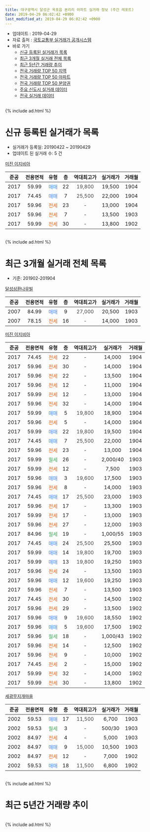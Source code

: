 ```yaml
---
title: 대구광역시 달성군 옥포읍 본리리 아파트 실거래 정보 (주간 레포트)
date: 2019-04-29 06:02:42 +0900
last_modified_at: 2019-04-29 06:02:42 +0900
---
```


* 업데이트 : 2019-04-29
* 자료 출처 : [국토교통부 실거래가 공개시스템](http://rt.molit.go.kr)
* 바로 가기
    * [신규 등록된 실거래가 목록](#신규-등록된-실거래가-목록)
    * [최근 3개월 실거래 전체 목록](#최근-3개월-실거래-전체-목록)
    * [최근 5년간 거래량 추이](#최근-5년간-거래량-추이)
    * [전국 거래량 TOP 50 지역](https://inasie.github.io/apt-trade-info/최근-3개월-전국에서-가장-거래가-많이-발생한-지역)
    * [전국 거래량 TOP 50 아파트](https://inasie.github.io/apt-trade-info/최근-3개월-전국에서-가장-거래가-많이-발생한-아파트)
    * [전국 거래량 TOP 50 분양권](https://inasie.github.io/apt-trade-info/최근-3개월-전국에서-가장-거래가-많이-발생한-분양권)
    * [주요 신도시 실거래 데이터](https://inasie.github.io/apt-trade-info/주요-신도시)
    * [전국 실거래 데이터](https://inasie.github.io/apt-trade-info/전국)
<br>
{% include ad.html %}
<br>

# 신규 등록된 실거래가 목록
* 실거래가 등록일: 20190422 ~ 20190429
* 업데이트 된 실거래 수: 5 건


[미진 이지비아](https://search.naver.com/search.naver?query=%EB%8C%80%EA%B5%AC%EA%B4%91%EC%97%AD%EC%8B%9C+%EB%8B%AC%EC%84%B1%EA%B5%B0+%EC%98%A5%ED%8F%AC%EC%9D%8D+%EB%B3%B8%EB%A6%AC%EB%A6%AC+%EB%AF%B8%EC%A7%84+%EC%9D%B4%EC%A7%80%EB%B9%84%EC%95%84)

|준공|전용면적|유형|층|역대최고가|실거래가|거래월|
|:---:|:---:|:---:|:---:|:---:|:---:|:---:|
|2017|59.99|<span style="color:#4285f3">매매</span>|22|<span style="color:#444444">19,800</span>|19,500|1904|
|2017|74.45|<span style="color:#4285f3">매매</span>|7|<span style="color:#444444">25,500</span>|22,000|1904|
|2017|59.96|<span style="color:#ff5a00">전세</span>|23|<span style="color:#444444">-</span>|13,000|1904|
|2017|59.96|<span style="color:#ff5a00">전세</span>|7|<span style="color:#444444">-</span>|13,500|1903|
|2017|59.99|<span style="color:#ff5a00">전세</span>|30|<span style="color:#444444">-</span>|13,800|1902|


<br>
{% include ad.html %}
<br>

# 최근 3개월 실거래 전체 목록
* 기준: 201902-201904


[달성삼환나우빌](https://search.naver.com/search.naver?query=%EB%8C%80%EA%B5%AC%EA%B4%91%EC%97%AD%EC%8B%9C+%EB%8B%AC%EC%84%B1%EA%B5%B0+%EC%98%A5%ED%8F%AC%EC%9D%8D+%EB%B3%B8%EB%A6%AC%EB%A6%AC+%EB%8B%AC%EC%84%B1%EC%82%BC%ED%99%98%EB%82%98%EC%9A%B0%EB%B9%8C)

|준공|전용면적|유형|층|역대최고가|실거래가|거래월|
|:---:|:---:|:---:|:---:|:---:|:---:|:---:|
|2007|84.99|<span style="color:#4285f3">매매</span>|9|<span style="color:#444444">27,000</span>|20,500|1903|
|2007|78.15|<span style="color:#ff5a00">전세</span>|16|<span style="color:#444444">-</span>|14,000|1903|

[미진 이지비아](https://search.naver.com/search.naver?query=%EB%8C%80%EA%B5%AC%EA%B4%91%EC%97%AD%EC%8B%9C+%EB%8B%AC%EC%84%B1%EA%B5%B0+%EC%98%A5%ED%8F%AC%EC%9D%8D+%EB%B3%B8%EB%A6%AC%EB%A6%AC+%EB%AF%B8%EC%A7%84+%EC%9D%B4%EC%A7%80%EB%B9%84%EC%95%84)

|준공|전용면적|유형|층|역대최고가|실거래가|거래월|
|:---:|:---:|:---:|:---:|:---:|:---:|:---:|
|2017|74.45|<span style="color:#ff5a00">전세</span>|22|<span style="color:#444444">-</span>|14,000|1904|
|2017|59.96|<span style="color:#ff5a00">전세</span>|30|<span style="color:#444444">-</span>|14,000|1904|
|2017|59.96|<span style="color:#ff5a00">전세</span>|22|<span style="color:#444444">-</span>|13,500|1904|
|2017|59.96|<span style="color:#ff5a00">전세</span>|12|<span style="color:#444444">-</span>|11,000|1904|
|2017|59.99|<span style="color:#ff5a00">전세</span>|12|<span style="color:#444444">-</span>|13,000|1904|
|2017|59.96|<span style="color:#ff5a00">전세</span>|32|<span style="color:#444444">-</span>|14,000|1904|
|2017|59.99|<span style="color:#4285f3">매매</span>|5|<span style="color:#444444">19,800</span>|18,900|1904|
|2017|59.96|<span style="color:#ff5a00">전세</span>|5|<span style="color:#444444">-</span>|14,000|1904|
|2017|59.99|<span style="color:#4285f3">매매</span>|22|<span style="color:#444444">19,800</span>|19,500|1904|
|2017|74.45|<span style="color:#4285f3">매매</span>|7|<span style="color:#444444">25,500</span>|22,000|1904|
|2017|59.96|<span style="color:#ff5a00">전세</span>|23|<span style="color:#444444">-</span>|13,000|1904|
|2017|59.99|<span style="color:#34a853">월세</span>|26|<span style="color:#444444">-</span>|2,000/40|1903|
|2017|59.99|<span style="color:#ff5a00">전세</span>|12|<span style="color:#444444">-</span>|7,500|1903|
|2017|59.96|<span style="color:#4285f3">매매</span>|3|<span style="color:#444444">19,600</span>|17,500|1903|
|2017|59.96|<span style="color:#ff5a00">전세</span>|8|<span style="color:#444444">-</span>|14,000|1903|
|2017|74.45|<span style="color:#4285f3">매매</span>|17|<span style="color:#444444">25,500</span>|23,000|1903|
|2017|59.96|<span style="color:#ff5a00">전세</span>|17|<span style="color:#444444">-</span>|13,300|1903|
|2017|59.99|<span style="color:#ff5a00">전세</span>|17|<span style="color:#444444">-</span>|13,000|1903|
|2017|59.96|<span style="color:#ff5a00">전세</span>|27|<span style="color:#444444">-</span>|12,000|1903|
|2017|84.96|<span style="color:#34a853">월세</span>|19|<span style="color:#444444">-</span>|1,000/55|1903|
|2017|74.45|<span style="color:#4285f3">매매</span>|24|<span style="color:#444444">25,500</span>|25,500|1903|
|2017|59.99|<span style="color:#4285f3">매매</span>|14|<span style="color:#444444">19,800</span>|19,700|1903|
|2017|59.99|<span style="color:#4285f3">매매</span>|13|<span style="color:#444444">19,800</span>|19,250|1903|
|2017|59.96|<span style="color:#ff5a00">전세</span>|24|<span style="color:#444444">-</span>|13,500|1903|
|2017|59.96|<span style="color:#4285f3">매매</span>|12|<span style="color:#444444">19,600</span>|19,250|1903|
|2017|59.96|<span style="color:#ff5a00">전세</span>|7|<span style="color:#444444">-</span>|13,500|1903|
|2017|74.45|<span style="color:#ff5a00">전세</span>|30|<span style="color:#444444">-</span>|14,500|1902|
|2017|59.96|<span style="color:#ff5a00">전세</span>|29|<span style="color:#444444">-</span>|13,500|1902|
|2017|59.96|<span style="color:#4285f3">매매</span>|9|<span style="color:#444444">19,600</span>|18,550|1902|
|2017|59.96|<span style="color:#4285f3">매매</span>|5|<span style="color:#444444">19,600</span>|17,500|1902|
|2017|59.96|<span style="color:#34a853">월세</span>|18|<span style="color:#444444">-</span>|1,000/43|1902|
|2017|59.96|<span style="color:#ff5a00">전세</span>|14|<span style="color:#444444">-</span>|12,500|1902|
|2017|59.96|<span style="color:#ff5a00">전세</span>|9|<span style="color:#444444">-</span>|10,000|1902|
|2017|74.45|<span style="color:#ff5a00">전세</span>|2|<span style="color:#444444">-</span>|15,000|1902|
|2017|59.99|<span style="color:#ff5a00">전세</span>|32|<span style="color:#444444">-</span>|14,000|1902|
|2017|59.99|<span style="color:#ff5a00">전세</span>|30|<span style="color:#444444">-</span>|13,800|1902|

[세광무지개마을](https://search.naver.com/search.naver?query=%EB%8C%80%EA%B5%AC%EA%B4%91%EC%97%AD%EC%8B%9C+%EB%8B%AC%EC%84%B1%EA%B5%B0+%EC%98%A5%ED%8F%AC%EC%9D%8D+%EB%B3%B8%EB%A6%AC%EB%A6%AC+%EC%84%B8%EA%B4%91%EB%AC%B4%EC%A7%80%EA%B0%9C%EB%A7%88%EC%9D%84)

|준공|전용면적|유형|층|역대최고가|실거래가|거래월|
|:---:|:---:|:---:|:---:|:---:|:---:|:---:|
|2002|59.53|<span style="color:#4285f3">매매</span>|17|<span style="color:#444444">11,500</span>|6,700|1903|
|2002|59.53|<span style="color:#34a853">월세</span>|3|<span style="color:#444444">-</span>|500/30|1903|
|2002|84.97|<span style="color:#ff5a00">전세</span>|4|<span style="color:#444444">-</span>|5,000|1903|
|2002|84.97|<span style="color:#4285f3">매매</span>|9|<span style="color:#444444">15,000</span>|10,500|1903|
|2002|84.97|<span style="color:#ff5a00">전세</span>|12|<span style="color:#444444">-</span>|7,000|1902|
|2002|59.53|<span style="color:#4285f3">매매</span>|18|<span style="color:#444444">11,500</span>|6,800|1902|


<br>
{% include ad.html %}
<br>

# 최근 5년간 거래량 추이


<div style="width:100%;">
    <canvas id="deal_progress" height="200"></canvas>
</div>

<script>
new Chart(document.getElementById("deal_progress"), {
    type: 'line',
    data: {
        labels: ['201404','201405','201406','201407','201408','201409','201410','201411','201412','201501','201502','201503','201504','201505','201506','201507','201508','201509','201510','201511','201512','201601','201602','201603','201604','201605','201606','201607','201608','201609','201610','201611','201612','201701','201702','201703','201704','201705','201706','201707','201708','201709','201710','201711','201712','201801','201802','201803','201804','201805','201806','201807','201808','201809','201810','201811','201812','201901','201902','201903','201904'],
        datasets: [{
            label: '매매',
            pointRadius: 1,
            data: [6, 6, 4, 8, 3, 14, 6, 6, 1, 1, 5, 6, 7, 4, 9, 10, 8, 6, 8, 4, 3, 1, 7, 5, 5, 2, 2, 1, 1, 4, 3, 3, 3, 2, 4, 2, 3, 7, 7, 10, 11, 10, 7, 8, 7, 11, 7, 7, 9, 7, 8, 6, 7, 7, 11, 5, 7, 17, 3, 9, 3],
            borderColor: "rgba(255, 201, 14, 1)",
            backgroundColor: "rgba(255, 201, 14, 0.5)",
            fill: false,
            lineTension: 0
        },{
            label: '전월세',
            pointRadius: 1,
            data: [4, 3, 3, 2, 2, 5, 3, 2, 1, 1, 5, 3, 5, 3, 0, 5, 6, 3, 3, 3, 3, 0, 2, 2, 2, 0, 3, 0, 4, 0, 3, 1, 0, 3, 10, 25, 29, 27, 42, 22, 15, 7, 4, 7, 7, 3, 2, 6, 6, 4, 4, 8, 6, 5, 5, 8, 5, 5, 9, 12, 8],
            borderColor: "rgba(0, 141, 185, 1)",
            backgroundColor: "rgba(0, 141, 185, 0.5)",
            fill: false,
            lineTension: 0
        }
        ]
    },
    options: {
        responsive: true,
        title: {
            display: false
        },
        tooltips: {
            mode: 'index',
            intersect: false
        },
        hover: {
            mode: 'nearest',
            intersect: true
        },
        scales: {
            xAxes: [{
                display: true,
                scaleLabel: {
                    display: true,
                    labelString: '년/월'
                }
            }],
            yAxes: [{
                display: true,
                ticks: {
                    suggestedMin: 0,
                },
                scaleLabel: {
                    display: true,
                    labelString: '실거래 수'
                }
            }]
        }
    }
});

</script>


<br>
{% include ad.html %}
<br>

